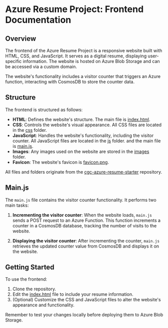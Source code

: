 # Azure Resume Project: Frontend Documentation

## Overview

The frontend of the Azure Resume Project is a responsive website built with HTML, CSS, and JavaScript. It serves as a digital resume, displaying user-specific information. The website is hosted on Azure Blob Storage and can be accessed via a custom domain.

The website's functionality includes a visitor counter that triggers an Azure function, interacting with CosmosDB to store the counter data.

## Structure

The frontend is structured as follows:

- **HTML**: Defines the website's structure. The main file is [index.html](index.html).
- **CSS**: Controls the website's visual appearance. All CSS files are located in the [css](css) folder.
- **JavaScript**: Handles the website's functionality, including the visitor counter. All JavaScript files are located in the [js](js) folder. and the main file is [main.js](main.js).
- **Images**: Any images used on the website are stored in the [images](images) folder.
- **Favicon**: The website's favicon is [favicon.png](favicon.png).

All files and folders originate from the [cgc-azure-resume-starter](https://github.com/ACloudGuru-Resources/acg-project-azure-resume-starter) repository.

## Main.js

The `main.js` file contains the visitor counter functionality. It performs two main tasks:

1. **Incrementing the visitor counter**: When the website loads, `main.js` sends a POST request to an Azure Function. This function increments a counter in a CosmosDB database, tracking the number of visits to the website.

2. **Displaying the visitor counter**: After incrementing the counter, `main.js` retrieves the updated counter value from CosmosDB and displays it on the website.

## Getting Started

To use the frontend:

1. Clone the repository.
2. Edit the [index.html](index.html) file to include your resume information.
3. (Optional) Customize the CSS and JavaScript files to alter the website's appearance and functionality.

Remember to test your changes locally before deploying them to Azure Blob Storage.
